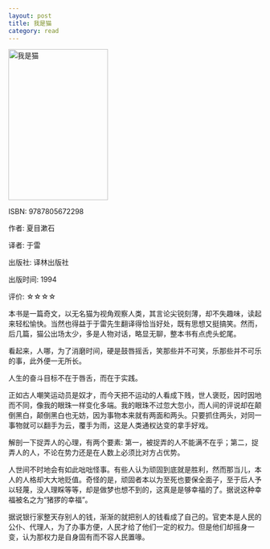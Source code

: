```yaml
---
layout: post
title: 我是猫
category: read
---
```

<img class="cover" title="9787805672298" src="/images/2012/03/9787805672298-198x300.jpg" alt="我是猫" width="198" height="300" />

ISBN: 9787805672298

作者: 夏目漱石

译者: 于雷

出版社: 译林出版社

出版时间: 1994

评价: ☆☆☆☆

本书是一篇奇文，以无名猫为视角观察人类，其言论尖锐刻薄，却不失趣味，读起来轻松愉快。当然也得益于于雷先生翻译得恰当好处，既有思想又挺搞笑。然而，后几篇，猫公出场太少，多是人物对话，略显无聊，整本书有点虎头蛇尾。

看起来，人哪，为了消磨时间，硬是鼓唇摇舌，笑那些并不可笑，乐那些并不可乐的事，此外便一无所长。

人生的奋斗目标不在于唇舌，而在于实践。

正如古人嘲笑运动员是奴才，而今天把不运动的人看成下贱，世人褒贬，因时因地而不同，像我的眼珠一样变化多端。我的眼珠不过忽大忽小，而人间的评说却在颠倒黑白，颠倒黑白也无妨，因为事物本来就有两面和两头。只要抓住两头，对同一事物就可以翻手为云，覆手为雨，这是人类通权达变的拿手好戏。

解剖一下捉弄人的心理，有两个要素: 第一，被捉弄的人不能满不在乎；第二，捉弄人的人，不论在势力还是在人数上必须比对方占优势。

人世间不时地会有如此咄咄怪事。有些人认为顽固到底就是胜利，然而那当儿，本人的人格却大大地贬值。奇怪的是，顽固者本以为至死也要保全面子，至于后人予以轻蔑，没人理睬等等，却是做梦也想不到的，这真是是够幸福的了。据说这种幸福被名之为“猪猡的幸福”。

据说银行家整天存别人的钱，渐渐的就把别人的钱看成了自己的。官吏本是人民的公仆、代理人，为了办事方便，人民才给了他们一定的权力。但是他们却摇身一变，认为那权力是自身固有而不容人民置喙。
